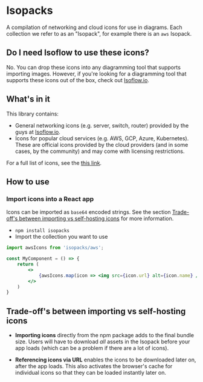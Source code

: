 # Isopacks
A compilation of networking and cloud icons for use in diagrams.  Each collection we refer to as an "Isopack", for example there is an `aws` Isopack.

## Do I need Isoflow to use these icons?
No.  You can drop these icons into any diagramming tool that supports importing images.  However, if you're looking for a diagramming tool that supports these icons out of the box, check out [Isoflow.io](https://isoflow.io).

## What's in it
This library contains:
- General networking icons (e.g. server, switch, router) provided by the guys at [Isoflow.io](https://isoflow.io).
- Icons for popular cloud services (e.g. AWS, GCP, Azure, Kubernetes).  These are official icons provided by the cloud providers (and in some cases, by the community) and may come with licensing restrictions.

For a full list of icons, see the [this link]().

## How to use

### Import icons into a React app
Icons can be imported as `base64` encoded strings.  See the section [Trade-off's between importing vs self-hosting icons](#) for more information.

- `npm install isopacks`
- Import the collection you want to use
```jsx
import awsIcons from 'isopacks/aws';

const MyComponent = () => {
    return (
        <>
            {awsIcons.map(icon => <img src={icon.url} alt={icon.name} />)}
        </>
    )
}
```

## Trade-off's between importing vs self-hosting icons

- **Importing icons** directly from the npm package adds to the final bundle size. Users will have to download *all* assets in the Isopack before your app loads (which can be a problem if there are a lot of icons).

- **Referencing icons via URL** enables the icons to be downloaded later on, after the app loads. This also activates the browser's cache for individual icons so that they can be loaded instantly later on.